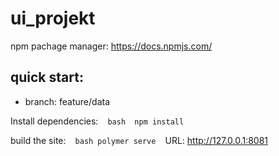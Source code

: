 # ui_projekt

npm pachage manager: https://docs.npmjs.com/

## quick start:

- branch: feature/data

Install dependencies:
` `  ` bash 
npm install 
` ` `

build the site:
` `  ` bash
 polymer serve
 ` ` ` 
URL: 
http://127.0.0.1:8081
